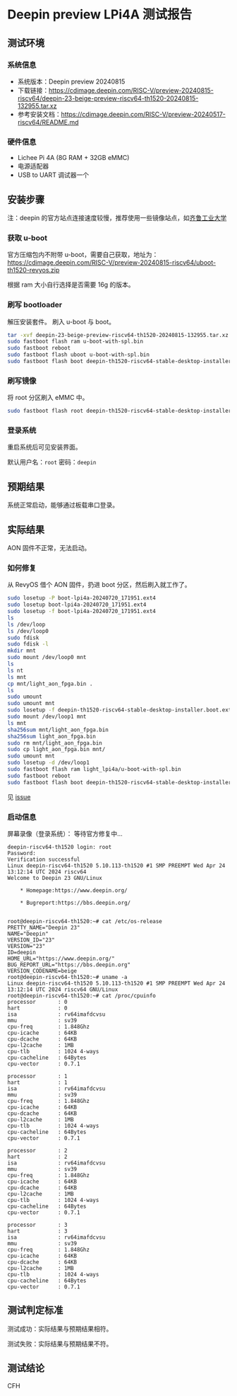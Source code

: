 # Deepin preview LPi4A 测试报告

## 测试环境

### 系统信息

- 系统版本：Deepin preview 20240815
- 下载链接：https://cdimage.deepin.com/RISC-V/preview-20240815-riscv64/deepin-23-beige-preview-riscv64-th1520-20240815-132955.tar.xz
- 参考安装文档：https://cdimage.deepin.com/RISC-V/preview-20240517-riscv64/README.md

### 硬件信息

- Lichee Pi 4A (8G RAM + 32GB eMMC)
- 电源适配器
- USB to UART 调试器一个

## 安装步骤

注：deepin 的官方站点连接速度较慢，推荐使用一些镜像站点，如[齐鲁工业大学](https://mirrors.qlu.edu.cn/deepin-cd/deepin-cd/RISC-V/preview-20240815-riscv64/)

### 获取 u-boot

官方压缩包内不附带 u-boot，需要自己获取，地址为：https://cdimage.deepin.com/RISC-V/preview-20240815-riscv64/uboot-th1520-revyos.zip

根据 ram 大小自行选择是否需要 16g 的版本。

### 刷写 bootloader

解压安装套件。
刷入 u-boot 与 boot。

```bash
tar -xvf deepin-23-beige-preview-riscv64-th1520-20240815-132955.tar.xz
sudo fastboot flash ram u-boot-with-spl.bin
sudo fastboot reboot
sudo fastboot flash uboot u-boot-with-spl.bin
sudo fastboot flash boot deepin-th1520-riscv64-stable-desktop-installer.boot.ext4
```

### 刷写镜像

将 root 分区刷入 eMMC 中。

```bash
sudo fastboot flash root deepin-th1520-riscv64-stable-desktop-installer.root.ext4
```

### 登录系统

重启系统后可见安装界面。

默认用户名：`root`
密码：`deepin`

## 预期结果

系统正常启动，能够通过板载串口登录。

## 实际结果

AON 固件不正常，无法启动。

### 如何修复

从 RevyOS 借个 AON 固件，扔进 boot 分区，然后刷入就工作了。

```bash
sudo losetup -P boot-lpi4a-20240720_171951.ext4
sudo losetup boot-lpi4a-20240720_171951.ext4
sudo losetup -f boot-lpi4a-20240720_171951.ext4
ls
ls /dev/loop
ls /dev/loop0
sudo fdisk
sudo fdisk -l
mkdir mnt
sudo mount /dev/loop0 mnt
ls
ls nt
ls mnt
cp mnt/light_aon_fpga.bin .
ls
sudo umount 
sudo umount mnt
sudo losetup -f deepin-th1520-riscv64-stable-desktop-installer.boot.ext4
sudo mount /dev/loop1 mnt
ls mnt
sha256sum mnt/light_aon_fpga.bin
sha256sum light_aon_fpga.bin
sudo rm mnt/light_aon_fpga.bin
sudo cp light_aon_fpga.bin mnt/
sudo umount mnt
sudo losetup -d /dev/loop1
sudo fastboot flash ram light_lpi4a/u-boot-with-spl.bin
sudo fastboot reboot
sudo fastboot flash boot deepin-th1520-riscv64-stable-desktop-installer.boot.ext4

```

见 [issue](https://github.com/linuxdeepin/developer-center/issues/10829)

### 启动信息

屏幕录像（登录系统）：
等待官方修复中...

```log
deepin-riscv64-th1520 login: root
Password:
Verification successful
Linux deepin-riscv64-th1520 5.10.113-th1520 #1 SMP PREEMPT Wed Apr 24 13:12:14 UTC 2024 riscv64
Welcome to Deepin 23 GNU/Linux

    * Homepage:https://www.deepin.org/

    * Bugreport:https://bbs.deepin.org/


root@deepin-riscv64-th1520:~# cat /etc/os-release 
PRETTY_NAME="Deepin 23"
NAME="Deepin"
VERSION_ID="23"
VERSION="23"
ID=deepin
HOME_URL="https://www.deepin.org/"
BUG_REPORT_URL="https://bbs.deepin.org"
VERSION_CODENAME=beige
root@deepin-riscv64-th1520:~# uname -a
Linux deepin-riscv64-th1520 5.10.113-th1520 #1 SMP PREEMPT Wed Apr 24 13:12:14 UTC 2024 riscv64 GNU/Linux
root@deepin-riscv64-th1520:~# cat /proc/cpuinfo
processor       : 0
hart            : 0
isa             : rv64imafdcvsu
mmu             : sv39
cpu-freq        : 1.848Ghz
cpu-icache      : 64KB
cpu-dcache      : 64KB
cpu-l2cache     : 1MB
cpu-tlb         : 1024 4-ways
cpu-cacheline   : 64Bytes
cpu-vector      : 0.7.1

processor       : 1
hart            : 1
isa             : rv64imafdcvsu
mmu             : sv39
cpu-freq        : 1.848Ghz
cpu-icache      : 64KB
cpu-dcache      : 64KB
cpu-l2cache     : 1MB
cpu-tlb         : 1024 4-ways
cpu-cacheline   : 64Bytes
cpu-vector      : 0.7.1

processor       : 2
hart            : 2
isa             : rv64imafdcvsu
mmu             : sv39
cpu-freq        : 1.848Ghz
cpu-icache      : 64KB
cpu-dcache      : 64KB
cpu-l2cache     : 1MB
cpu-tlb         : 1024 4-ways
cpu-cacheline   : 64Bytes
cpu-vector      : 0.7.1

processor       : 3
hart            : 3
isa             : rv64imafdcvsu
mmu             : sv39
cpu-freq        : 1.848Ghz
cpu-icache      : 64KB
cpu-dcache      : 64KB
cpu-l2cache     : 1MB
cpu-tlb         : 1024 4-ways
cpu-cacheline   : 64Bytes
cpu-vector      : 0.7.1
```


## 测试判定标准

测试成功：实际结果与预期结果相符。

测试失败：实际结果与预期结果不符。

## 测试结论

CFH
